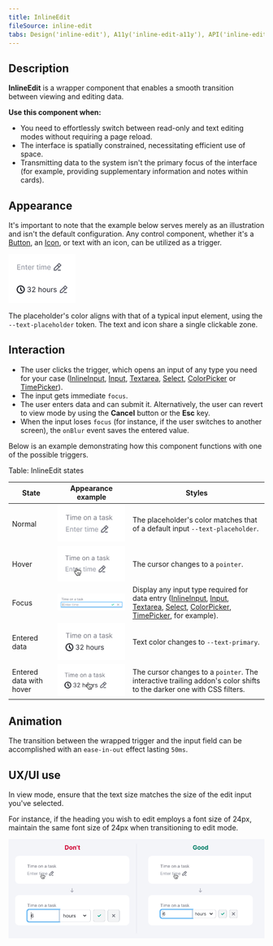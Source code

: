 ```yaml
---
title: InlineEdit
fileSource: inline-edit
tabs: Design('inline-edit'), A11y('inline-edit-a11y'), API('inline-edit-api'), Example('inline-edit-code'), Changelog('inline-edit-changelog')
---
```


## Description

**InlineEdit** is a wrapper component that enables a smooth transition between viewing and editing data.

**Use this component when:**

- You need to effortlessly switch between read-only and text editing modes without requiring a page reload.
- The interface is spatially constrained, necessitating efficient use of space.
- Transmitting data to the system isn't the primary focus of the interface (for example, providing supplementary information and notes within cards).

## Appearance

It's important to note that the example below serves merely as an illustration and isn't the default configuration. Any control component, whether it's a [Button](/components/button/button), an [Icon](/style/icon/icon), or text with an icon, can be utilized as a trigger.

![](static/inline-edit.png)

The placeholder's color aligns with that of a typical input element, using the `--text-placeholder` token. The text and icon share a single clickable zone.

## Interaction

- The user clicks the trigger, which opens an input of any type you need for your case ([InlineInput](/components/inline-input/inline-input), [Input](/components/input/input), [Textarea](/components/textarea/textarea), [Select](/components/select/select), [ColorPicker](/components/color-picker/color-picker) or [TimePicker](/components/time-picker/time-picker)).
- The input gets immediate `focus`.
- The user enters data and can submit it. Alternatively, the user can revert to view mode by using the **Cancel** button or the **Esc** key.
- When the input loses `focus` (for instance, if the user switches to another screen), the `onBlur` event saves the entered value.

Below is an example demonstrating how this component functions with one of the possible triggers.

Table: InlineEdit states

| State                   | Appearance example            | Styles                                                                                                                                                                                                                                                                                                                                         |
| ----------------------- | ----------------------------- | ---------------------------------------------------------------------------------------------------------------------------------------------------------------------------------------------------------------------------------------------------------------------------------------------------------------------------------------------- |
| Normal                  | ![](static/normal.png)        | The placeholder's color matches that of a default input `--text-placeholder`.                                                                                                                                                                                                                                                                  |
| Hover                   | ![](static/hover.png)         | The cursor changes to a `pointer`.                                                                                                                                                                                                                                                                                                             |
| Focus                   | ![](static/opened.png)        | Display any input type required for data entry ([InlineInput](/components/inline-input/inline-input), [Input](/components/input/input), [Textarea](/components/textarea/textarea), [Select](/components/select/select), [ColorPicker](/components/color-picker/color-picker), [TimePicker](/components/time-picker/time-picker), for example). |
| Entered data            | ![](static/success.png)       | Text color changes to `--text-primary`.                                                                                                                                                                                                                                                                                                        |
| Entered data with hover | ![](static/success-hover.png) | The cursor changes to a `pointer`. The interactive trailing addon's color shifts to the darker one with CSS filters.                                                                                                                                                                                                                           |

## Animation

The transition between the wrapped trigger and the input field can be accomplished with an `ease-in-out` effect lasting `50ms`.

## UX/UI use

In view mode, ensure that the text size matches the size of the edit input you've selected.

For instance, if the heading you wish to edit employs a font size of 24px, maintain the same font size of 24px when transitioning to edit mode.

![](static/inline-edit-yes-no.png)
